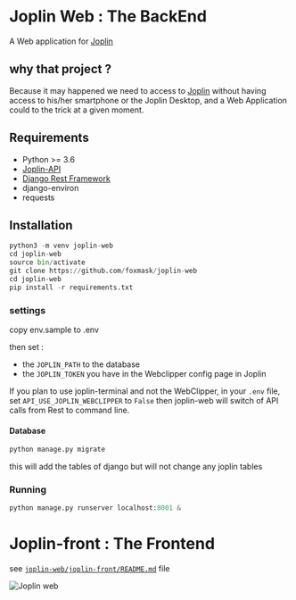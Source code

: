 # Joplin Web : The BackEnd

A Web application for [Joplin](https://joplin.cozic.net/)

## why that project ?

Because it may happened we need to access to [Joplin](https://joplin.cozic.net/) without having access to his/her smartphone or the Joplin Desktop, and a Web Application could to the trick at a given moment.

## Requirements

* Python >= 3.6
* [Joplin-API](https://github.com/foxmask/joplin-api)
* [Django Rest Framework](http://www.django-rest-framework.org/#installation)
* django-environ
* requests

## Installation 

```python
python3 -m venv joplin-web
cd joplin-web
source bin/activate
git clone https://github.com/foxmask/joplin-web
cd joplin-web
pip install -r requirements.txt
```

### settings 

copy env.sample to .env

then set : 

* the `JOPLIN_PATH` to the database 
* the `JOPLIN_TOKEN` you have in the Webclipper config page in Joplin


If you plan to use joplin-terminal and not the WebClipper, in your `.env` file, set `API_USE_JOPLIN_WEBCLIPPER` to `False` then joplin-web will switch of API calls from Rest to command line.


#### Database

```python
python manage.py migrate
```

this will add the tables of django but will not change any joplin tables

### Running

```python
python manage.py runserver localhost:8001 &
```

# Joplin-front : The Frontend

see [`joplin-web/joplin-front/README.md`](joplin-front/README.md) file

![Joplin web](https://raw.githubusercontent.com/foxmask/joplin-web/master/joplin_web.png)

